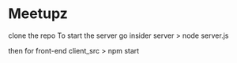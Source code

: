 # Meetupz
clone the repo
To start the server 
go insider server > node server.js

then for front-end
client_src > npm start

